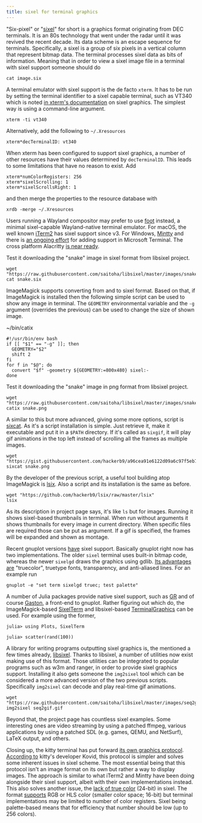 ```yaml
---
title: sixel for terminal graphics
---
```

"Six-pixel" or "[sixel]" for short is a graphics format originating from
DEC terminals. It  is an 80s technology that went  under the radar until
it was revived the recent decade.  Its data scheme is an escape sequence
for terminals.   Specifically, a  sixel is  a group of  six pixels  in a
vertical  column that  represent  bitmap data.   The terminal  processes
sixel data  as bits  of information.   Meaning that in  order to  view a
sixel image file in a terminal with sixel support someone should do

```
cat image.six
```

A terminal emulator  with sixel support is the de  facto `xterm`. It has
to  be  run by  setting  the  terminal  identifier  to a  sixel  capable
terminal,    such    as   VT340    which    is    noted   [in    xterm's
documentation][ctlseqs] on sixel graphics.  The  simplest way is using a
command-line argument.

```
xterm -ti vt340
```

Alternatively, add the following to `~/.Xresources`

```
xterm*decTerminalID: vt340
```

When xterm  has been configured to  support sixel graphics, a  number of
other resources  have their  values determined by  `decTerminalID`. This
leads to some limitations that have no reason to exist. Add

```
xterm*numColorRegisters: 256
xterm*sixelScrolling: 1
xterm*sixelScrollsRight: 1
```

and then merge the properties to the resource database with

```
xrdb -merge ~/.Xresources
```

Users running a  Wayland compositor may prefer to use  [foot] instead, a
minimal sixel-capable  Wayland-native terminal emulator. For  macOS, the
well known  [iTerm2] has sixel  support since v3. For  Windows, [Mintty]
and  there is  [an  ongoing effort][msterm#448]  for  adding support  in
Microsoft   Terminal.   The   cross    platform   Alacritty   [is   near
ready][alacritty#910].

Test  it downloading  the "snake"  image in  sixel format  from libsixel
project.

```
wget "https://raw.githubusercontent.com/saitoha/libsixel/master/images/snake.six"
cat snake.six
```

ImageMagick supports converting from and to sixel format. Based on that,
if ImageMagick is installed then the following simple script can be used
to show any image in terminal. The `GEOMETRY` environmental variable and
the `-g`  argument (overrides the  previous) can  be used to  change the
size of shown image.

~/bin/catix
```
#!/usr/bin/env bash
if [[ "$1" == "-g" ]]; then
  GEOMETRY="$2"
  shift 2
fi
for f in "$@"; do
  convert "$f" -geometry ${GEOMETRY:=800x480} sixel:-
done
```

Test  it downloading  the  "snake"  image in  png  format from  libsixel
project.

```
wget "https://raw.githubusercontent.com/saitoha/libsixel/master/images/snake.png"
catix snake.png
```

A similar to this but more advanced, giving some more options, script is
[sixcat].  As it's  a script installation is simple.   Just retrieve it,
make it executable and put it in a `$PATH` directory.  If it's called as
`sixgif`,  it will  play  gif  animations in  the  top  left instead  of
scrolling all the frames as multiple images.

```
wget "https://gist.githubusercontent.com/hackerb9/a96cea91e6122d09a6c97f5eb797d5fa/raw/6a030622bf34c2c3f79244023fabb30d44a68e16/sixcat"
sixcat snake.png
```

By the  developer of the  previous script,  a useful tool  building atop
ImageMagick is [lsix]. Also a script and its installation is the same as
before.

```
wget "https://github.com/hackerb9/lsix/raw/master/lsix"
lsix
```

As its description in project page  says, it's like `ls` but for images.
Running it shows  sixel-based thumbnails in terminal.   When run without
arguments  it shows  thumbnails for  every image  in current  directory.
When specific files are required those can be put as argument.  If a gif
is specified, the frames will be expanded and shown as montage.

Recent  gnuplot versions  [have][gnuplot#647] sixel  support.  Basically
gnuplot right now  has two implementations.  The  older `sixel` terminal
uses  built-in  bitmap  code,  whereas the  newer  `sixelgd`  draws  the
graphics  using gdlib.   [Its advantages  are][gnuplot#742] "truecolor",
truetype fonts, transparency, and anti-aliased lines. For an example run

```
gnuplot -e "set term sixelgd truec; test palette"
```

A number  of Julia packages provide  native sixel support, such  as [GR]
and of  course [Gaston],  a front-end to  gnuplot.  Rather  figuring out
which   do,  the   ImageMagick-based   [SixelTerm]  and   libsixel-based
[TerminalGraphics] can be used.  For example using the former,

```
julia> using Plots, SixelTerm

julia> scatter(rand(100))
```

A  library  for  writing  programs outputting  sixel  graphics  is,  the
mentioned a few times already, [libsixel].  Thanks to libsixel, a number
of utilities now exist making use of this format. Those utilities can be
integrated  to popular  programs such  as w3m  and ranger,  in order  to
provide sixel  graphics support.   Installing it  also gets  someone the
`img2sixel` tool which can be considered  a more advanced version of the
two  previous scripts.   Specifically  `img2sixel` can  decode and  play
real-time gif animations.

```
wget "https://raw.githubusercontent.com/saitoha/libsixel/master/images/seq2gif.gif"
img2sixel seq2gif.gif
```

Beyond  that,  the project  page  has  countless sixel  examples.   Some
interesting ones are video streaming  by using a patched ffmpeg, various
applications by  using a patched  SDL (e.g.  games, QEMU,  and NetSurf),
LaTeX output, and others.

Closing  up,  the kitty  terminal  has  put  forward [its  own  graphics
protocol][kitty-gp].  [According to][kitty#33]  kitty's developer Kovid,
this  protocol is  simpler  and  solves some  inherent  issues in  sixel
scheme.   The most  essential being  that this  protocol isn't  an image
format on its own  but rather a way to display  images.  The approach is
similar to what iTerm2 and Mintty  have been doing alongside their sixel
support,  albeit  with their  own  implementations  instead.  This  also
solves another issue, the [lack  of true color][libsixel#44] (24-bit) in
sixel.  The format [supports][aas-http] RGB  or HLS color (smaller color
space; 16-bit) but terminal implementations  may be limited to number of
color registers.   Sixel being  palette-based means that  for efficiency
that number should be low (up to 256 colors).

[sixel]: https://vt100.net/docs/vt3xx-gp/chapter14.html
[ctlseqs]: https://invisible-island.net/xterm/ctlseqs/ctlseqs.html#h2-Sixel-Graphics
[foot]: https://codeberg.org/dnkl/foot/
[iTerm2]: https://gitlab.com/gnachman/iterm2
[Mintty]: https://mintty.github.io/
[msterm#448]: https://github.com/microsoft/terminal/issues/448
[alacritty#910]: https://github.com/alacritty/alacritty/issues/910
[sixcat]: https://gist.github.com/hackerb9/a96cea91e6122d09a6c97f5eb797d5fa
[lsix]: https://github.com/hackerb9/lsix
[gnuplot#647]: https://sourceforge.net/p/gnuplot/patches/647/
[gnuplot#742]: https://sourceforge.net/p/gnuplot/patches/742/
[GR]: https://github.com/jheinen/GR.jl
[Gaston]: https://github.com/mbaz/Gaston.jl
[SixelTerm]: https://github.com/tshort/SixelTerm.jl
[TerminalGraphics]: https://github.com/m-j-w/TerminalGraphics.jl
[libsixel]: https://github.com/saitoha/libsixel
[kitty-gp]: https://sw.kovidgoyal.net/kitty/graphics-protocol.html
[kitty#33]: https://github.com/kovidgoyal/kitty/issues/33
[libsixel#44]: https://github.com/saitoha/libsixel/issues/44
[aas-http]: https://web.archive.org/web/20010222145233/http://www.cs.utk.edu/~shuford/terminal/all_about_sixels.txt
